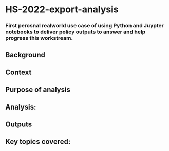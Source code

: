 # HS-2022-export-analysis

### First perosnal realworld use case of using Python and Juypter notebooks to deliver policy outputs to answer and help progress this workstream. 

## Background 

## Context

## Purpose of analysis


## Analysis:


## Outputs


## Key topics covered:

